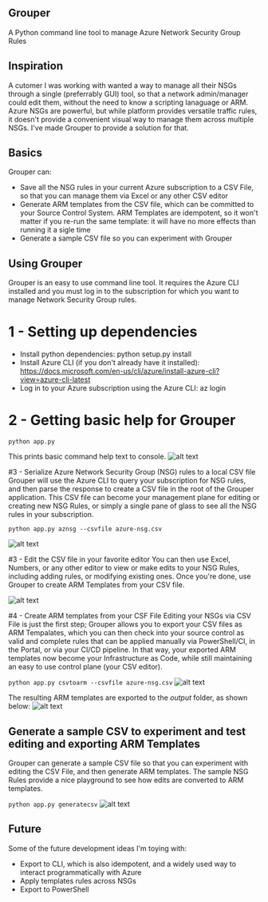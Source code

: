 ## Grouper
A Python command line tool to manage Azure Network Security Group Rules

## Inspiration
A cutomer I was working with wanted a way to manage all their NSGs through a single (preferrably GUI) tool, so that a network admin/manager could edit them, without the need to know a scripting lanaguage or ARM. Azure NSGs are powerful, but while platform provides versatile traffic rules, it doesn't provide a convenient visual way to manage them across multiple NSGs. I've made Grouper to provide a solution for that.

## Basics
Grouper can:
- Save all the NSG rules in your current Azure subscription to a CSV File, so that you can manage them via Excel or any other CSV editor
- Generate ARM templates from the CSV file, which can be committed to your Source Control System. ARM Templates are idempotent, so it won't matter if you re-run the same template: it will have no more effects than running it a sigle time
- Generate a sample CSV file so you can experiment with Grouper

## Using Grouper
Grouper is an easy to use command line tool. It requires the Azure CLI installed and you must log in to the subscription for which you want to manage Network Security Group rules.

# 1 - Setting up dependencies
- Install python dependencies: python setup.py install
- Install Azure CLI (if you don't already have it installed): https://docs.microsoft.com/en-us/cli/azure/install-azure-cli?view=azure-cli-latest
- Log in to your Azure subscription using the Azure CLI: az login

# 2 - Getting basic help for Grouper
`python app.py `

This prints basic command help text to console.
![alt text]([http://url/to/img.png](https://raw.githubusercontent.com/marlinspike/grouper/master/readme/grouper-1.png))

#3 - Serialize Azure Network Security Group (NSG) rules to a local CSV file
Grouper will use the Azure CLI to query your subscription for NSG rules, and then parse the response to create a CSV file in the root of the Grouper application. This CSV file can become your management plane for editing or creating new NSG Rules, or simply a single pane of glass to see all the NSG rules in your subscription.

`python app.py aznsg --csvfile azure-nsg.csv`

![alt text]([http://url/to/img.png](https://raw.githubusercontent.com/marlinspike/grouper/master/readme/grouper-aznsg.png))

#3 - Edit the CSV file in your favorite editor
You can then use Excel, Numbers, or any other editor to view or make edits to your NSG Rules, including adding rules, or modifying existing ones. Once you're done, use Grouper to create ARM Templates from your CSV file.

![alt text]([http://url/to/img.png](https://raw.githubusercontent.com/marlinspike/grouper/master/readme/grouper-edit-csv.png))

#4 - Create ARM templates from your CSF File
Editing your NSGs via CSV File is just the first step; Grouper allows you to export your CSV files as ARM Tempalates, which you can then check into your source control as valid and complete rules that can be applied manually via PowerShell/CI, in the Portal, or via your CI/CD pipeline. In that way, your exported ARM templates now become your Infrastructure as Code, while still maintaining an easy to use control plane (your CSV editor).

`python app.py csvtoarm --csvfile azure-nsg.csv`
![alt text]([http://url/to/img.png](https://raw.githubusercontent.com/marlinspike/grouper/master/readme/grouper-csvtoarm.png))

The resulting ARM templates are exported to the *output* folder, as shown below:
![alt text]([http://url/to/img.png](https://raw.githubusercontent.com/marlinspike/grouper/master/readme/grouper-armtemplates.png))

## Generate a sample CSV to experiment and test editing and exporting ARM Templates
Grouper can generate a sample CSV file so that you can experiment with editing the CSV File, and then generate ARM templates. The sample NSG Rules provide a nice playground to see how edits are converted to ARM templates.

`python app.py generatecsv`
![alt text]([http://url/to/img.png](https://raw.githubusercontent.com/marlinspike/grouper/master/readme/grouper-generatecsv.png))


## Future
Some of the future development ideas I'm toying with:
- Export to CLI, which is also idempotent, and a widely used way to interact programmatically with Azure
- Apply templates rules across NSGs
- Export to PowerShell